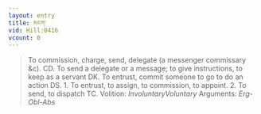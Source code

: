 ```yaml
---
layout: entry
title: མངག་
vid: Hill:0416
vcount: 0
---
```

> To commission, charge, send, delegate (a messenger commissary &c)\. CD\. To send a delegate or a message; to give instructions, to keep as a servant DK\. To entrust, commit someone to go to do an action DS\. 1\. To entrust, to assign, to commission, to appoint\. 2\. To send, to dispatch TC\.
> Volition: _InvoluntaryVoluntary_
> Arguments: _Erg-Obl-Abs_


